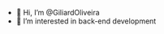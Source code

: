 - 👋 Hi, I’m @GiliardOliveira
- 👀 I’m interested in back-end development
<!---
GiliardOliveira/GiliardOliveira is a ✨ special ✨ repository because its `README.md` (this file) appears on your GitHub profile.
You can click the Preview link to take a look at your changes.
--->
